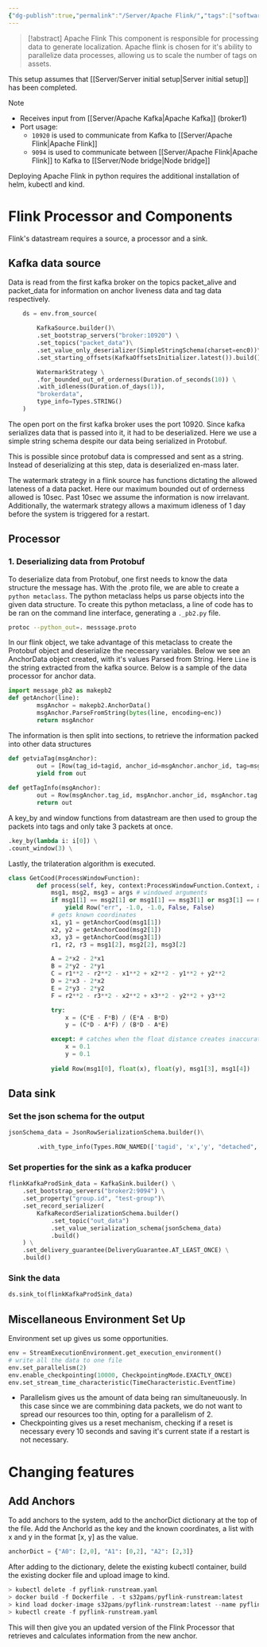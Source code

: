 ```yaml
---
{"dg-publish":true,"permalink":"/Server/Apache Flink/","tags":["software","parallel-processing","data-processing"],"noteIcon":""}
---
```


> [!abstract] Apache Flink
> This component is responsible for processing data to generate localization. Apache flink is chosen for it's ability to parallelize data processes, allowing us to scale the number of tags on assets.


This setup assumes that [[Server/Server initial setup\|Server initial setup]] has been completed.

> [!note]
> - Receives input from [[Server/Apache Kafka\|Apache Kafka]] (broker1)
> - Port usage:
> 	- `10920` is used to communicate from Kafka to [[Server/Apache Flink\|Apache Flink]]
> 	- `9094` is used to communicate between [[Server/Apache Flink\|Apache Flink]] to Kafka to [[Server/Node bridge\|Node bridge]]

Deploying Apache Flink in python requires the additional installation of helm, kubectl and kind. 

# Flink Processor and Components

Flink's datastream requires a source, a processor and a sink.

## Kafka data source

Data is read from the first kafka broker on the topics packet_alive and packet_data for information on anchor liveness data and tag data respectively. 

```python    
	ds = env.from_source(

        KafkaSource.builder()\
		.set_bootstrap_servers("broker:10920") \
		.set_topics("packet_data")\
		.set_value_only_deserializer(SimpleStringSchema(charset=enc0))\
		.set_starting_offsets(KafkaOffsetsInitializer.latest()).build(),

        WatermarkStrategy \
        .for_bounded_out_of_orderness(Duration.of_seconds(10)) \
        .with_idleness(Duration.of_days(1)),
        "brokerdata",
        type_info=Types.STRING()
    )
```

The open port on the first kafka broker uses the port 10920. Since kafka serializes data that is passed into it, it had to be deserialized. Here we use a simple string schema despite our data being serialized in Protobuf.

This is possible since protobuf data is compressed and sent as a string. Instead of deserializing at this step, data is deserialized en-mass later. 

The watermark strategy in a flink source has functions dictating the allowed lateness of a data packet. Here our maximum bounded out of orderness allowed is 10sec. Past 10sec we assume the information is now irrelavant. Additionally, the watermark strategy allows a maximum idleness of 1 day before the system is triggered for a restart. 
## Processor

### 1. Deserializing data from Protobuf

To deserialize data from Protobuf, one first needs to know the data structure the message has. With the .proto file, we are able to create a `python metaclass`. The python metaclass helps us parse objects into the given data structure. To create this python metaclass, a line of code has to be ran on the command line interface, generating a `._pb2.py` file. 

```bash
protoc --python_out=. messsage.proto
```

In our flink object, we take advantage of this metaclass to create the Protobuf object and deserialize the necessary variables. Below we see an AnchorData object created, with it's values Parsed from String. Here `Line` is the string extracted from the kafka source. Below is a sample of the data processor for anchor data. 

```python
import message_pb2 as makepb2
def getAnchor(line):
        msgAnchor = makepb2.AnchorData()
        msgAnchor.ParseFromString(bytes(line, encoding=enc))
        return msgAnchor
```

The information is then split into sections, to retrieve the information packed into other data structures

```python
def getviaTag(msgAnchor):
        out = [Row(tag_id=tagid, anchor_id=msgAnchor.anchor_id, tag=msgAnchor.tags[tagid]) for tagid in msgAnchor.tags]
        yield from out
        
def getTagInfo(msgAnchor):
        out = Row(msgAnchor.tag_id, msgAnchor.anchor_id, msgAnchor.tag.distance, msgAnchor.tag.detached, msgAnchor.tag.battery_low)
        return out
```

A key_by and window functions from datastream are then used to group the packets into tags and only take 3 packets at once. 

```python
.key_by(lambda i: i[0]) \
.count_window(3) \
```

Lastly, the trilateration algorithm is executed. 
```python
class GetCood(ProcessWindowFunction):
        def process(self, key, context:ProcessWindowFunction.Context, args): 
            msg1, msg2, msg3 = args # windowed arguments
            if msg1[1] == msg2[1] or msg1[1] == msg3[1] or msg3[1] == msg2[1]: # filters away sets of 3s with 2 same anchors.
                yield Row("err", -1.0, -1.0, False, False)
			# gets known coordinates
            x1, y1 = getAnchorCood(msg1[1])
            x2, y2 = getAnchorCood(msg2[1])
            x3, y3 = getAnchorCood(msg3[1])
            r1, r2, r3 = msg1[2], msg2[2], msg3[2]

            A = 2*x2 - 2*x1
            B = 2*y2 - 2*y1
            C = r1**2 - r2**2 - x1**2 + x2**2 - y1**2 + y2**2
            D = 2*x3 - 2*x2
            E = 2*y3 - 2*y2
            F = r2**2 - r3**2 - x2**2 + x3**2 - y2**2 + y3**2

            try:
                x = (C*E - F*B) / (E*A - B*D)
                y = (C*D - A*F) / (B*D - A*E)

            except: # catches when the float distance creates inaccurate values
                x = 0.1
                y = 0.1
                
            yield Row(msg1[0], float(x), float(y), msg1[3], msg1[4])
```
## Data sink

### Set the json schema for the output
```python
jsonSchema_data = JsonRowSerializationSchema.builder()\

        .with_type_info(Types.ROW_NAMED(['tagid', 'x','y', "detached", "battery_low"],[Types.STRING(), Types.FLOAT(), Types.FLOAT(), Types.BOOLEAN(), Types.BOOLEAN()])).build()
```

### Set properties for the sink as a kafka producer
```python
flinkKafkaProdSink_data = KafkaSink.builder() \
    .set_bootstrap_servers("broker2:9094") \
    .set_property("group.id", "test-group")\
    .set_record_serializer(
        KafkaRecordSerializationSchema.builder()
            .set_topic("out_data")
            .set_value_serialization_schema(jsonSchema_data)
            .build()
    ) \
    .set_delivery_guarantee(DeliveryGuarantee.AT_LEAST_ONCE) \
    .build()
```
### Sink the data
```python
ds.sink_to(flinkKafkaProdSink_data)
```
## Miscellaneous Environment Set Up
Environment set up gives us some opportunities. 
```python
env = StreamExecutionEnvironment.get_execution_environment()
# write all the data to one file
env.set_parallelism(2)
env.enable_checkpointing(10000, CheckpointingMode.EXACTLY_ONCE)
env.set_stream_time_characteristic(TimeCharacteristic.EventTime)
```
- Parallelism gives us the amount of data being ran simultaneuously. In this case since we are commbining data packets, we do not want to spread our resources too thin, opting for a parallelism of 2.
- Checkpointing gives us a reset mechanism, checking if a reset is necessary every 10 seconds and saving it's current state if a restart is not necessary.
# Changing features
## Add Anchors
To add anchors to the system, add to the anchorDict dictionary at the top of the file. Add the AnchorId as the key and the known coordinates, a list with x and y in the format [x, y] as the value.

```python
anchorDict = {"A0": [2,0], "A1": [0,2], "A2": [2,3]}
```

After adding to the dictionary, delete the existing kubectl container, build the existing docker file and upload image to kind. 

```python
> kubectl delete -f pyflink-runstream.yaml
> docker build -f Dockerfile . -t s32pams/pyflink-runstream:latest
> kind load docker-image s32pams/pyflink-runstream:latest --name pyflink-test
> kubectl create -f pyflink-runstream.yaml
```

This will then give you an updated version of the Flink Processor that retrieves and calculates information from the new anchor. 
